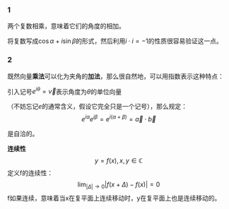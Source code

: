 

### 1
两个复数相乘，意味着它们的角度的相加。


将复数写成$\cos\alpha+i\sin \beta$的形式，然后利用$i\cdot i=-1$的性质很容易验证这一点。


### 2

既然向量**乘法**可以化为夹角的**加法**，那么很自然地，可以用指数表示这种特点：

引入记号$e^{i\theta}=\vec{v}$表示角度为$\theta$的单位向量

（不妨忘记$e$的通常含义，假设它完全只是一个记号），那么规定：
$$
e^{i\alpha}e^{i\beta}=e^{i(\alpha+\beta)}=\vec{a}\cdot \vec{b}
$$

是自洽的。


**连续性**
$$
y=f(x),x,y\in \mathbb{C}
$$
定义f的连续性：
$$
\lim_{|\Delta|\rightarrow 0}|f(x+\Delta)-f(x)|=0
$$
f如果连续，意味着当x在复平面上连续移动时，y在复平面上也是连续移动的。
